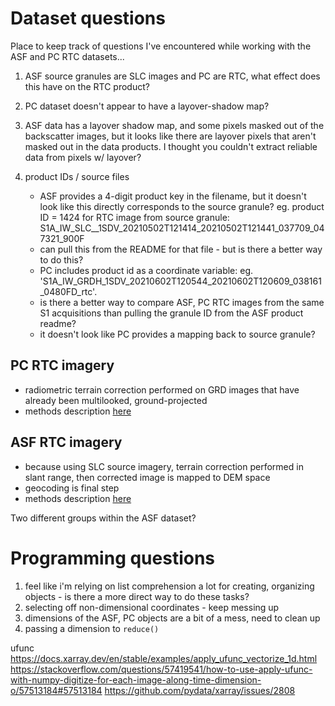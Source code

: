 # Dataset questions

Place to keep track of questions I've encountered while working with the ASF and PC RTC datasets...

1. ASF source granules are SLC images and PC are RTC, what effect does this have on the RTC product?

2. PC dataset doesn't appear to have a layover-shadow map?
3. ASF data has a layover shadow map, and some pixels masked out of the backscatter images, but it looks like there are layover pixels that aren't masked out in the data products. I thought you couldn't extract reliable data from pixels w/ layover?
4. product IDs / source files 
    - ASF provides a 4-digit product key in the filename, but it doesn't look like this directly corresponds to the source granule?
    eg. product ID = 1424 for RTC image from source granule: S1A_IW_SLC__1SDV_20210502T121414_20210502T121441_037709_047321_900F
    - can pull this from the README for that file - but is there a better way to do this?
    - PC includes product id as a coordinate variable: eg. 'S1A_IW_GRDH_1SDV_20210602T120544_20210602T120609_038161_0480FD_rtc'.
    - is there a better way to compare ASF, PC RTC images from the same S1 acquisitions than pulling the granule ID from the ASF product readme?
    - it doesn't look like PC provides a mapping back to source granule? 
    
## PC RTC imagery
- radiometric terrain correction performed on GRD images that have already been multilooked, ground-projected
- methods description [here](https://planetarycomputer.microsoft.com/dataset/sentinel-1-rtc)

## ASF RTC imagery
- because using SLC source imagery, terrain correction performed in slant range, then corrected image is mapped to DEM space
- geocoding is final step
- methods description [here](https://hyp3-docs.asf.alaska.edu/guides/rtc_product_guide/)

Two different groups within the ASF dataset? 

# Programming questions
1. feel like i'm relying on list comprehension a lot for creating, organizing objects - is there a more direct way to do these tasks? 
2. selecting off non-dimensional coordinates - keep messing up
3. dimensions of the ASF, PC objects are a bit of a mess, need to clean up
4. passing a dimension to `reduce()`

ufunc
https://docs.xarray.dev/en/stable/examples/apply_ufunc_vectorize_1d.html
https://stackoverflow.com/questions/57419541/how-to-use-apply-ufunc-with-numpy-digitize-for-each-image-along-time-dimension-o/57513184#57513184
https://github.com/pydata/xarray/issues/2808
